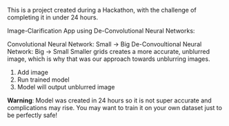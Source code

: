 This is a project created during a Hackathon, with the challenge of completing it in under 24 hours.

Image-Clarification App using De-Convolutional Neural Networks:

Convolutional Neural Network: Small -> Big
De-Convoultional Neural Network: Big -> Small
Smaller grids creates a more accurate, unblurred image, which is why that was our approach towards unblurring images.

1) Add image
2) Run trained model
3) Model will output unblurred image

**Warning**: Model was created in 24 hours so it is not super accurate and complications may rise. You may want to train it on your own dataset just to be perfectly safe!
